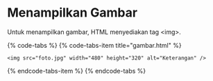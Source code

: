 # Menampilkan Gambar

Untuk menampilkan gambar, HTML menyediakan tag &lt;img&gt;.

{% code-tabs %}
{% code-tabs-item title="gambar.html" %}
```markup
<img src="foto.jpg" width="480" height="320" alt="Keterangan" />
```
{% endcode-tabs-item %}
{% endcode-tabs %}



